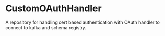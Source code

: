 # CustomOAuthHandler
A repository for handling cert based authentication with OAuth handler to connect to kafka and schema registry.
